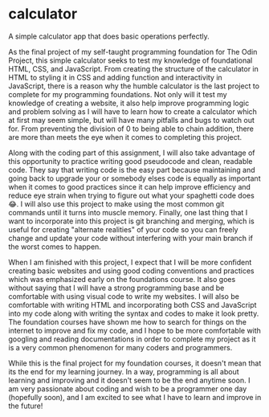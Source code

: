 # calculator
A simple calculator app that does basic operations perfectly.

As the final project of my self-taught programming foundation for The Odin Project, this simple calculator seeks to test my knowledge of foundational HTML, CSS, and JavaScript. From creating the structure of the calculator in HTML to styling it in CSS and adding function and interactivity in JavaScript, there is a reason why the humble calculator is the last project to complete for my programming foundations. Not only will it test my knowledge of creating a website, it also help improve programming logic and problem solving as I will have to learn how to create a calculator which at first may seem simple, but will have many pitfalls and bugs to watch out for. From preventing the division of 0 to being able to chain addition, there are more than meets the eye when it comes to completing this project.

Along with the coding part of this assignment, I will also take advantage of this opportunity to practice writing good pseudocode and clean, readable code. They say that writing code is the easy part because maintaining and going back to upgrade your or somebody elses code is equally as important when it comes to good practices since it can help improve efficiency and reduce eye strain when trying to figure out what your spaghetti code does 😂. I will also use this project to make using the most common git commands until it turns into muscle memory. Finally, one last thing that I want to incorporate into this project is git branching and merging, which is useful for creating "alternate realities" of your code so you can freely change and update your code without interfering with your main branch if the worst comes to happen.

When I am finished with this project, I expect that I will be more confident creating basic websites and using good coding conventions and practices which was emphasized early on the foundations course. It also goes without saying that I will have a strong programming base and be comfortable with using visual code to write my websites. I will also be comfortable with writing HTML and incorporating both CSS and JavaScript into my code along with writing the syntax and codes to make it look pretty. The foundation courses have shown me how to search for things on the internet to improve and fix my code, and I hope to be more comfortable with googling and reading documentations in order to complete my project as it is a very common phenomenon for many coders and programmers.

While this is the final project for my foundation courses, it doesn't mean that its the end for my learning journey. In a way, programming is all about learning and improving and it doesn't seem to be the end anytime soon. I am very passionate about coding and wish to be a programmer one day (hopefully soon), and I am excited to see what I have to learn and improve in the future!
